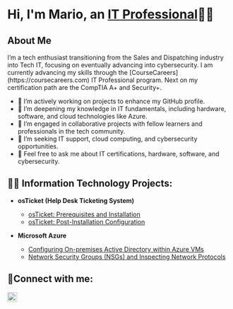 <h1>Hi, I'm Mario, an <a href="https://linkedin.com/in/mario-esparza-74b494296">IT Professional</a>👨‍💻</h1>

<h2>About Me</h2>
I’m a tech enthusiast transitioning from the Sales and Dispatching industry into Tech IT, focusing on eventually advancing into cybersecurity. I am currently advancing my skills through the [CourseCareers](https://coursecareers.com) IT Professional program. Next on my certification path are the CompTIA A+ and Security+.

- 🔭 I’m actively working on projects to enhance my GitHub profile.
- 🌱 I’m deepening my knowledge in IT fundamentals, including hardware, software, and cloud technologies like Azure.
- 👬 I’m engaged in collaborative projects with fellow learners and professionals in the tech community.
- 🤔 I’m seeking IT support, cloud computing, and cybersecurity opportunities.
- 💬 Feel free to ask me about IT certifications, hardware, software, and cybersecurity.


<h2>👨‍💻 Information Technology Projects:</h2>

- <b>osTicket (Help Desk Ticketing System)</b>
  - [osTicket: Prerequisites and Installation](https://github.com/marioesparza0901/osticket-prereqs)
  - [osTicket: Post-Installation Configuration](https://github.com/marioesparza0901/post-install-config)
  
- <b>Microsoft Azure</b>
  - [Configuring On-premises Active Directory within Azure VMs](https://github.com/marioesparza0901/configure-ad)
  - [Network Security Groups (NSGs) and Inspecting Network Protocols](https://github.com/marioesparza0901/azure-network-protocols)

<h2>🤳Connect with me:</h2>


[<img align="left" alt="Josh | LinkedIn" width="22px" src="https://cdn.jsdelivr.net/npm/simple-icons@v3/icons/linkedin.svg" />][linkedin]


[linkedin]: https://linkedin.com/in/mario-esparza-74b494296

